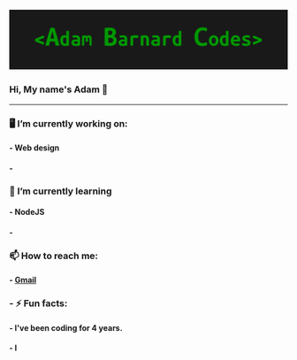 ![alt text](https://github.com/AdamBCodes/AdamBCodes/blob/main/Github.png)
### Hi, My name's Adam 👋

---

### 🖥️  I’m currently working on:
####  - Web design
####  -

### 📖  I’m currently learning 
####  - NodeJS
####  -

### 📫  How to reach me: 
####  - [Gmail](mailto:adamc.barnard1@gmail.com)

### - ⚡ Fun facts: 
####  - I've been coding for 4 years.
####  - I
